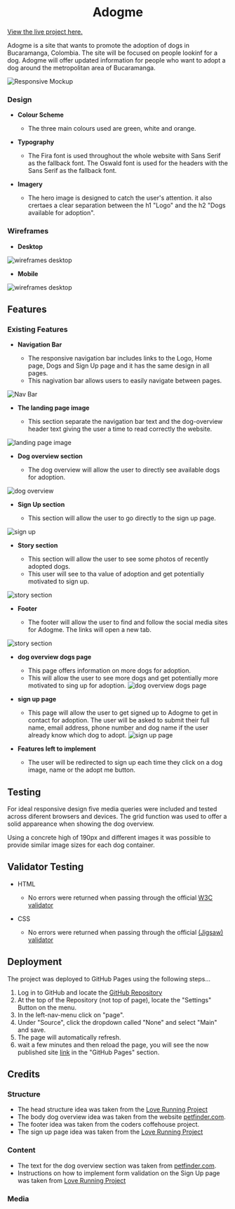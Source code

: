 <h1 align="center">Adogme</h1>

[View the live project here.](https://andresfgc.github.io/p1/)

Adogme is a site that wants to promote the adoption of dogs in Bucaramanga, Colombia. The site will be focused on people lookinf for a dog. Adogme will offer updated information for people who want to adopt a dog around the metropolitan area of Bucaramanga.

![Responsive Mockup](/media/adogme_mockup.PNG)

### Design

- __Colour Scheme__

  - The three main colours used are green, white and orange.

- __Typography__

  - The Fira font is used throughout the whole website with Sans Serif as the fallback font. The Oswald font is used for the headers with the Sans Serif as the fallback font.

- __Imagery__

  - The hero image is designed to catch the user's attention. it also crertaes a clear separation between the h1 "Logo" and the h2 "Dogs available for adoption".

### Wireframes

- __Desktop__

![wireframes desktop](/media/wireframes_pc.PNG)

- __Mobile__

![wireframes desktop](/media/wireframes_mobile.PNG)

## Features

### Existing Features

- __Navigation Bar__

  - The responsive navigation bar includes links to the Logo, Home page, Dogs and Sign Up page and it has the same design in all pages.
  - This nagivation bar allows users to easily navigate between pages. 

![Nav Bar](/media/nav_bar.PNG)

- __The landing page image__

  - This section separate the navigation bar text and the dog-overview header text giving the user a time to read correctly the website. 

![landing page image](/media/landing_page_image.PNG)

- __Dog overview section__

  - The dog overview will allow the user to directly see available dogs for adoption.

![dog overview](/media/dog_overview.PNG)

- __Sign Up section__

  - This section will allow the user to go directly to the sign up page.

![sign up](/media/sign_up.PNG)

- __Story section__

  - This section will allow the user to see some photos of recently adopted dogs.
  - This user will see to tha value of adoption and get potentially motivated to sign up.

![story section](/media/stories.PNG)

- __Footer__

  - The footer will allow the user to find and follow the social media sites for Adogme. The links will open a new tab.

![story section](/media/stories.PNG)

- __dog overview dogs page__

  - This page offers information on more dogs for adoption.
  - This will allow the user to see more dogs and get potentially more motivated to sing up for adoption.
![dog overview dogs page](/media/dog_overview_dogssite.PNG)

- __sign up page__

  - This page will allow the user to get signed up to Adogme to get in contact for adoption. The user will be asked to submit their full name, email address, phone number and dog name if the user already know which dog to adopt.
![sign up page](/media/signup_page.PNG)

- __Features left to implement__

  - The user will be redirected to sign up each time they click on a dog image, name or the adopt me button.

## Testing

For ideal responsive design five media queries were included and tested across diferent browsers and devices. The grid function was used to offer a solid appareance when showing the dog overview.

Using a concrete high of 190px and different images it was possible to provide similar image sizes for each dog container.

## Validator Testing

- HTML

  - No errors were returned when passing through the official [W3C validator](https://validator.w3.org/nu/?doc=https%3A%2F%2Fandresfgc.github.io%2Fp1%2Findex.html)

- CSS

  - No errors were returned when passing through the official [(Jigsaw) validator](https://jigsaw.w3.org/css-validator/validator)

## Deployment

The project was deployed to GitHub Pages using the following steps...

1. Log in to GitHub and locate the [GitHub Repository](https://github.com/andresfgc/p1)
2. At the top of the Repository (not top of page), locate the "Settings" Button on the menu.
3. In the left-nav-menu click on "page".
4. Under "Source", click the dropdown called "None" and select "Main" and save.
5. The page will automatically refresh.
6. wait a few minutes and then reload the page, you will see the now published site [link](https://andresfgc.github.io/p1/) in the "GitHub Pages" section.

## Credits

### Structure
- The head structure idea was taken from the [Love Running Project](https://github.com/Code-Institute-Solutions/love-running-2.0-sourcecode)
- The body dog overview idea was taken from the website [petfinder.com](https://www.petfinder.com/).
- The footer idea was taken from the coders coffehouse project.
- The sign up page idea was taken from the [Love Running Project](https://github.com/Code-Institute-Solutions/love-running-2.0-sourcecode)

### Content

- The text for the dog overview section was taken from [petfinder.com](https://www.petfinder.com/).
- Instructions on how to implement form validation on the Sign Up page was taken from [Love Running Project](https://github.com/Code-Institute-Solutions/love-running-2.0-sourcecode)

### Media

